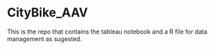 # CityBike_AAV
This is the repo that contains the tableau notebook and a R file for data management as sugested.

